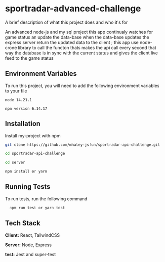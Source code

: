 
# sportradar-advanced-challenge

A brief description of what this project does and who it's for


An advanced node-js and my sql project this app continualy watches for game status an update the data-base when the data-base updates the express server return the updated data to the client ;
this app use node-crone library to call the functon thats makes the api call every second that way the database is in sync with the current status and gives the client live feed to the game status  


## Environment Variables

To run this project, you will need to add the following environment variables to your file

`node 14.21.1`

`npm version 6.14.17
`




## Installation

Install my-project with npm

```bash 
git clone https://github.com/mhaley-jsfun/sportradar-api-challenge.git

cd sportradar-api-challenge

cd server

npm install or yarn
```
    
## Running Tests

To run tests, run the following command

```bash
  npm run test or yarn test
```


## Tech Stack

**Client:** React, TailwindCSS

**Server:** Node, Express 

**test:**  Jest and super-test
